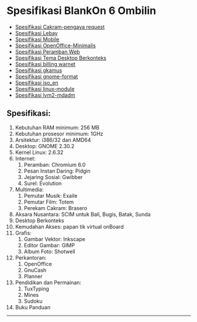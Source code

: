 # Spesifikasi BlankOn 6 Ombilin
  + [Spesifikasi Cakram-pengaya request](http://dev.blankonlinux.or.id/wiki/6/Spesifikasi/Cakram-pengaya/request)
  + [Spesifikasi Lebay](http://dev.blankonlinux.or.id/wiki/6/Spesifikasi/Lebay)
  + [Spesifikasi Mobile](http://dev.blankonlinux.or.id/wiki/6/Spesifikasi/Mobile)
  + [Spesifikasi OpenOffice-Minimalis](http://dev.blankonlinux.or.id/wiki/6/Spesifikasi/OpenOffice-Minimalis)
  + [Spesifikasi Peramban Web](http://dev.blankonlinux.or.id/wiki/6/Spesifikasi/PerambanWeb)
  + [Spesifikasi Tema Desktop Berkonteks](http://dev.blankonlinux.or.id/wiki/6/Spesifikasi/TemaDesktopBerkonteks)
  + [Spesifikasi billing warnet](http://dev.blankonlinux.or.id/wiki/6/Spesifikasi/billingwarnet)
  + [Spesifikasi gkamus](http://dev.blankonlinux.or.id/wiki/6/Spesifikasi/gkamus)
  + [Spesifikasi gnome-format](http://dev.blankonlinux.or.id/wiki/6/Spesifikasi/gnome-format)
  + [Spesifikasi iso_en](http://dev.blankonlinux.or.id/wiki/6/Spesifikasi/iso_en)
  + [Spesifikasi linux-module](http://dev.blankonlinux.or.id/wiki/6/Spesifikasi/linux-module)
  + [Spesifikasi lvm2-mdadm](http://dev.blankonlinux.or.id/wiki/6/Spesifikasi/lvm2-mdadm)

## Spesifikasi:
   1. Kebutuhan RAM minimum: 256 MB
   2. Kebutuhan prosesor minimum: 1GHz
   3. Arsitektur: i386/32 dan AMD64
   4. Desktop: GNOME 2.30.2
   5. Kernel Linux: 2.6.32
   6. Internet:
         1. Peramban: Chromium 6.0
         2. Pesan Instan Daring: Pidgin
         3. Jejaring Sosial: Gwibber
         4. Surel: Evolution
   7. Multimedia:
         1. Pemutar Musik: Exaile
         2. Pemutar Film: Totem
         3. Perekam Cakram: Brasero
   8. Aksara Nusantara: SCIM untuk Bali, Bugis, Batak, Sunda
   9. Desktop Berkonteks
  10. Kemudahan Akses: papan tik virtual onBoard
  11. Grafis:
         1. Gambar Vektor: Inkscape
         2. Editor Gambar: GIMP
         3. Album Foto: Shotwell
  12. Perkantoran:
         1. OpenOffice
         2. GnuCash
         3. Planner
  13. Pendidikan dan Permainan:
         1. TuxTyping
         2. Mines
         3. Sudoku
  14. Buku Panduan




---
 




